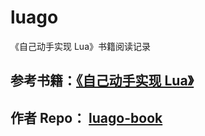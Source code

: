 # luago
《自己动手实现 Lua》书籍阅读记录

## 参考书籍：[《自己动手实现 Lua》](https://book.douban.com/subject/30348061/)

## 作者 Repo： [luago-book](https://github.com/zxh0/luago-book)


